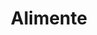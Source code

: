 ---
title: "Alimente"
image: "/alimente.jpg"
category: Alimente
layout: category
tag: "Alimentație"
---
